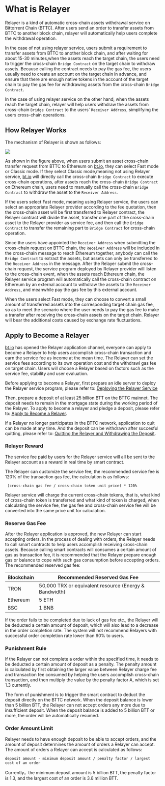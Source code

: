 # What is Relayer
Relayer is a kind of automatic cross-chain assets withdrawal service on Bittorrent Chain (BTTC).  After users send an order to transfer assets from BTTC to another block chain, relayer will automatically help users complete the withdrawal operation.

In the case of not using relayer service, users submit a requirement to transfer assets from BTTC to another block chain, and after waiting for about 15-30 minutes,when the assets reach the target chain, the users need to trigger the cross-chain `Bridge Contract` on the target chain to withdraw assets. Because calling the contract needs to pay the gas fee, the users usually need to create an account on the target chain in advance, and ensure that there are enough native tokens in the account of the target chain to pay the gas fee for withdrawing assets from the cross-chain `Bridge Contract`.

In the case of using relayer service on the other hand, when the assets reach the target chain, relayer will help users withdraw the assets from cross-chain `Bridge Contract` to the users' `Receiver Address`, simplifying the users cross-chain operations.

## How Relayer Works
The mechanism of Relayer is shown as follows:

![](../../../static/img/relayer-en.png)


As shown in the figure above, when users submit an asset cross-chain transfer request from BTTC to Ethereum on [bt.io](https://bt.io), they can select Fast mode or Classic mode. If they select Classic mode,meaning not using Relayer service, [bt.io](https://bt.io) will directly call the cross-chain `Bridge Contract` to execute cross-chain operations, after assets reach the cross-chain `Bridge Contract` on Ethereum chain, users need to manually call the cross-chain `Bridge Contract` to withdraw the asset to the `Receiver Address`.

If the users select Fast mode, meaning using Relayer service, the users can select an appropriate Relayer provider according to the fee quotation, then the cross-chain asset will be first transferred to Relayer contract, the Relayer contract will divide the asset, transfer one part of the cross-chain asset to the Relayer provider as service fee, and then call the `Bridge Contract` to transfer the remaining part to `Bridge Contract` for cross-chain operation.

Since the users have appointed the `Receiver Address` when submitting the cross-chain request on BTTC chain, the `Receiver Address` will be included in the cross-chain message to reach Ethereum together, anybody can call the `Bridge Contract` to extract the assets, but assets can only be transferred to the `Receiver Address` in the message. After the Relayer submit the cross-chain request, the service program deployed by Relayer provider will listen to the cross-chain event, when the assets reach Ethereum chain, the Relayer service program will automatically call the cross-chain contract on Ethereum by an external account to withdraw the assets to the `Receiver Address`, and meanwhile pay the gas fee by this external account.

When the users select Fast mode, they can choose to convert a small amount of transferred assets into the corresponding target chain gas fee, so as to meet the scenario where the user needs to pay the gas fee to make a transfer after receiving the cross-chain assets on the target chain. Relayer will bear the additional costs caused by exchange rate fluctuations.



## Apply to Become a Relayer

[bt.io](https://bt.io) has opened the Relayer application channel, everyone can apply to become a Relayer to help users accomplish cross-chain transaction and earn the service fee as income at the mean time. The Relayer can set the service fees according to its own operation cost and the withdrawl gas fee on target chain. Users will choose a Relayer based on factors such as the service fee, stability and user evaluation.

Before applying to become a Relayer, first prepare an idle server to deploy the Relayer service program, please refer to: [Deploying the Relayer Service](https://doc.bt.io/docs/bridge/relayer/relayerdeploy)

Then, prepare a deposit of at least 25 billion BTT on the BTTC mainnet. The deposit needs to remain in the mortgage state during the working period of the Relayer. To apply to become a relayer and pledge a deposit, please refer to: [Apply to Become a Relayer](https://bt.io/relayer-apply).

If a Relayer no longer participates in the BTTC network, application to quit can be made at any time. And the deposit can be withdrawn after succesful quitting, please refer to: [Quitting the Relayer and Withdrawing the Deposit](https://doc.bt.io/docs/bridge/relayer/relayerwithdraw).

### Relayer Reward

The service fee paid by users for the Relayer service will all be sent to the Relayer account as a reward in real time by smart contract. 

The Relayer can customize the service fee, the recommended service fee is 120% of the transaction gas fee, the calculation is as follows: 

```
 (cross-chain gas fee / cross-chain token unit price) * 120% 
```

Relayer service will charge the current cross-chain tokens, that is, what kind of cross-chain token is transferred and what kind of token is charged, when calculating the service fee, the gas fee and cross-chain service fee will be converted into the same price unit for calculation.

### Reserve Gas Fee

After the Relayer application is approved, the new Relayer can start accepting orders. In the process of dealing with orders, the Relayer needs to call smart contracts to help users accomplish receiving cross-chain assets. Because calling smart contracts will consumes a certain amount of gas as transaction fee, it is recommended that the Relayer prepare enough gas or balance to cope with such gas consumption before accepting orders. The recommended reserved gas fee:

| Blockchain | Recommended Reserved Gas Fee | 
| -------- | -------- |
| TRON   |   50,000 TRX or equivalent resource (Energy & Bandwidth)   |
| Ethereum   | 5 ETH  |
| BSC  |1 BNB  |


If the order fails to be completed due to lack of gas fee etc., the Relayer will be deducted a certain amount of deposit, which will also lead to a decrease in the order completion rate. The system will not recommend Relayers with successful order completion rate lower than 60% to users.

### Punishment Rule

If the Relayer can not complete a order within the specified time, it needs to be deducted a certain amount of deposit as a penalty. The penalty amount is calculated by first obtaining the larger value between Relayer charge fee and transaction fee consumed by helping the users accomplish cross-chain transaction, and then multiply the value by the penalty factor A, which is set 1.3 currently.

The form of punishment is to trigger the smart contract to deduct the deposit directly on the BTTC network. When the deposit balance is lower than 5 billion BTT, the Relayer can not accept orders any more due to insufficient deposit. When the deposit balance is added to 5 billion BTT or more, the order will be automatically resumed.

### Order Amount Limit

Relayer needs to have enough deposit to be able to accept orders, and the amount of deposit determines the amount of orders a Relayer can accept. The amount of orders a Relayer can accept is calculated as follows:

```
deposit amount - minimum deposit amount / penalty factor / largest cost of an order
```
Currently，the minimum deposit amount is 5 billion BTT, the penalty factor is 1.3, and the largest cost of an order is 3.6 million BTT. 
